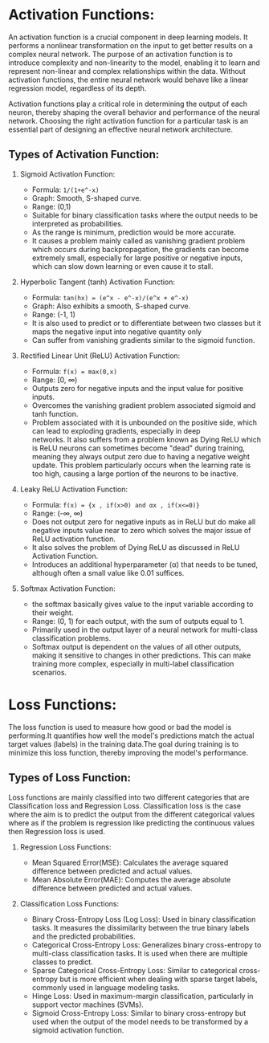 # Activation Functions:

An activation function is a crucial component in deep learning models.
It performs a nonlinear transformation on the input to get better results on a complex neural network.
The purpose of an activation function is to introduce complexity and non-linearity to the model, enabling it to learn and represent non-linear and complex relationships within the data. Without activation functions, the entire neural network would behave like a linear regression model, regardless of its depth.

Activation functions play a critical role in determining the output of each neuron, thereby shaping the overall behavior and performance of the neural network. Choosing the right activation function for a particular task is an essential part of designing an effective neural network architecture.


## Types of Activation Function:

1.  Sigmoid Activation Function: 

    - Formula:  `1/(1+e^-x)`
    - Graph: Smooth, S-shaped curve.
    - Range: (0,1)
    - Suitable for binary classification tasks where the output needs to be interpreted as probabilities.
    - As the range is minimum, prediction would be more accurate.
    - It causes a problem mainly called as vanishing gradient problem which occurs during backpropagation, the gradients can       become extremely small, especially for large positive or negative inputs, which can slow down learning or even cause it to stall.

2. Hyperbolic Tangent (tanh) Activation Function:

    - Formula: `tan(hx) = (e^x - e^-x)/(e^x + e^-x)`
    - Graph: Also exhibits a smooth, S-shaped curve.
    - Range: (-1, 1)
    - It is also used to predict or to differentiate between two classes but it maps the negative input into negative quantity only 
    - Can suffer from vanishing gradients similar to the sigmoid function.

3. Rectified Linear Unit (ReLU) Activation Function:

    - Formula: `f(x) = max(0,x) `
    - Range: [0, ∞)
    - Outputs zero for negative inputs and the input value for positive inputs.
    - Overcomes the vanishing gradient problem associated sigmoid and tanh function.
    - Problem associated with it is unbounded on the positive side, which can lead to exploding gradients, especially in deep    
    networks. It also suffers from a problem known as Dying ReLU which is ReLU neurons can sometimes become "dead" during training, meaning they always output zero due to having a negative weight update. This problem particularly occurs when the learning rate is too high, causing a large portion of the neurons to be inactive.

4.  Leaky ReLU Activation Function:

    - Formula: `f(x) = {x , if(x>0) and αx , if(x<=0)}`
    - Range: (-∞, ∞)
    - Does not output zero for negative inputs as in ReLU but do make all negative inputs value near to zero which solves the major issue of ReLU activation function.
    - It also solves the problem of Dying ReLU as discussed in ReLU Activation Function.
    - Introduces an additional hyperparameter (α) that needs to be tuned, although often a small value like 0.01 suffices.

5. Softmax Activation Function:

    - the softmax basically gives value to the input variable according to their weight.
    - Range: (0, 1) for each output, with the sum of outputs equal to 1.
    - Primarily used in the output layer of a neural network for multi-class classification problems.
    - Softmax output is dependent on the values of all other outputs, making it sensitive to changes in other predictions. This can make training more complex, especially in multi-label classification scenarios.
    


# Loss Functions:

The loss function is used to measure how good or bad the model is performing.It quantifies how well the model's predictions match the actual target values (labels) in the training data.The goal during training is to minimize this loss function, thereby improving the model's performance.


## Types of Loss Function:

Loss functions are mainly classified into two different categories that are Classification loss and Regression Loss.
Classification loss is the case where the aim is to predict the output from the different categorical values where as if the problem is regression like predicting the continuous values then Regression loss is used.

1. Regression Loss Functions:
    - Mean Squared Error(MSE): Calculates the average squared difference between predicted and actual values. 
    - Mean Absolute Error(MAE): Computes the average absolute difference between predicted and actual values.

2. Classification Loss Functions:
    - Binary Cross-Entropy Loss (Log Loss): Used in binary classification tasks. It measures the dissimilarity between the true binary labels and the predicted probabilities.
    - Categorical Cross-Entropy Loss: Generalizes binary cross-entropy to multi-class classification tasks. It is used when there are multiple classes to predict.
    - Sparse Categorical Cross-Entropy Loss: Similar to categorical cross-entropy but is more efficient when dealing with sparse target labels, commonly used in language modeling tasks.
    - Hinge Loss: Used in maximum-margin classification, particularly in support vector machines (SVMs).
    - Sigmoid Cross-Entropy Loss: Similar to binary cross-entropy but used when the output of the model needs to be transformed by a sigmoid activation function.


